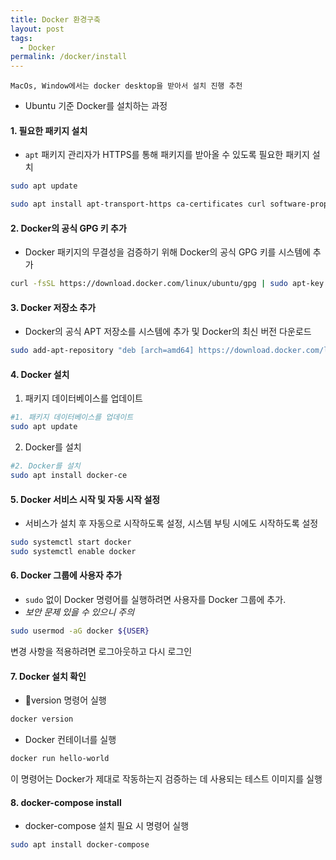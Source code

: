 ```yaml
---
title: Docker 환경구축
layout: post
tags:
  - Docker
permalink: /docker/install
---
```

```text
MacOs, Window에서는 docker desktop을 받아서 설치 진행 추천
```

- Ubuntu 기준 Docker를 설치하는 과정

#### 1. 필요한 패키지 설치

- `apt` 패키지 관리자가 HTTPS를 통해 패키지를 받아올 수 있도록 필요한 패키지 설치

```bash
sudo apt update
```
```bash
sudo apt install apt-transport-https ca-certificates curl software-properties-common
```

#### 2. Docker의 공식 GPG 키 추가

- Docker 패키지의 무결성을 검증하기 위해 Docker의 공식 GPG 키를 시스템에 추가

```bash
curl -fsSL https://download.docker.com/linux/ubuntu/gpg | sudo apt-key add -
```

#### 3. Docker 저장소 추가

- Docker의 공식 APT 저장소를 시스템에 추가 및 Docker의 최신 버전 다운로드

```bash
sudo add-apt-repository "deb [arch=amd64] https://download.docker.com/linux/ubuntu $(lsb_release -cs) stable"
```

#### 4. Docker 설치
1. 패키지 데이터베이스를 업데이트
```bash
#1. 패키지 데이터베이스를 업데이트
sudo apt update
```
2. Docker를 설치
```bash
#2. Docker를 설치
sudo apt install docker-ce
```

#### 5. Docker 서비스 시작 및 자동 시작 설정

- 서비스가 설치 후 자동으로 시작하도록 설정, 시스템 부팅 시에도 시작하도록 설정

```bash
sudo systemctl start docker
sudo systemctl enable docker
```

#### 6. Docker 그룹에 사용자 추가

- `sudo` 없이 Docker 명령어를 실행하려면 사용자를 Docker 그룹에 추가.
- *보안 문제 있을 수 있으니 주의*

```bash
sudo usermod -aG docker ${USER}
```

변경 사항을 적용하려면 로그아웃하고 다시 로그인

#### 7. Docker 설치 확인

- version 명령어 실행

```bash
docker version
```

- Docker 컨테이너를 실행

```bash
docker run hello-world
```

이 명령어는 Docker가 제대로 작동하는지 검증하는 데 사용되는 테스트 이미지를 실행

#### 8. docker-compose install

- docker-compose 설치 필요 시 명령어 실행

```bash
sudo apt install docker-compose
```